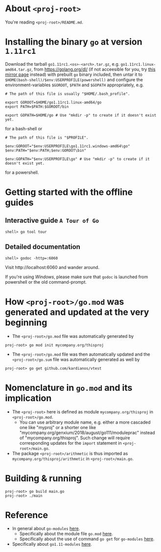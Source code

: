 # About `<proj-root>` 

You're reading `<proj-root>/README.md`.


# Installing the binary `go` at version `1.11rc1`

Download the tarball `go1.11rc1.<os>-<arch>.tar.gz`, e.g. `go1.11rc1.linux-amd64.tar.gz`, from https://golang.org/dl/ (if not acceesible for you, try [this mirror page](https://mirrors.ustc.edu.cn/golang/) instead) with prebuilt `go` binary included, then untar it to `$HOME(bash-shell)/$env:USERPROFILE(powershell)` and configure the environment-variables `$GOROOT`, `$PATH` and `$GOPATH` appropriately, e.g. 

```
# The path of this file is usually "$HOME/.bash_profile".

export GOROOT=$HOME/go1.11rc1.linux-amd64/go
export PATH=$PATH:$GOROOT/bin

export GOPATH=$HOME/go # Use "mkdir -p" to create if it doesn't exist yet.
```

for a bash-shell or

```
# The path of this file is "$PROFILE".

$env:GOROOT="$env:USERPROFILE\go1.11rc1.windows-amd64\go"
$env:PATH="$env:PATH;$env:GOROOT\bin"

$env:GOPATH="$env:USERPROFILE\go" # Use "mkdir -p" to create if it doesn't exist yet.
```

for a powershell. 


# Getting started with the offline guides

## Interactive guide `A Tour of Go`
```
shell> go tool tour
```

## Detailed documentation 
```
shell> godoc -http=:6060
```
Visit http://localhost:6060 and wander around.

If you're using *Windows*, please make sure that `godoc` is launched from powershell or the old command-prompt. 


# How `<proj-root>/go.mod` was generated and updated at the very beginning

- The `<proj-root>/go.mod` file was automatically generated by 
```
proj-root> go mod init mycompany.org/thisproj
```
- The `<proj-root>/go.mod` file was then automatically updated and the `<proj-root>/go.sum` file was automatically generated as well by 
```
proj-root> go get github.com/kardianos/vtest
```


# Nomenclature in `go.mod` and its implication

- The `<proj-root>` here is defined as module `mycompany.org/thisproj` in `<proj-root>/go.mod`. 
  - You can use arbitrary module name, e.g. either a more cascaded one like "myproj" or a shorter one like "mycompany.org/genxium/2018/august/go111/moduleprac" instead of "mycompany.org/thisproj". Such change will require corresponding updates for the `import` statement in `<proj-root>/main.go`.    
- The package `<proj-root>/arithmetic` is thus imported as `mycompany.org/thisproj/arithmetic` in `<proj-root>/main.go`.


# Building & running
```
proj-root> go build main.go
proj-root> ./main
```


# Reference 

- In general about `go-modules` [here](https://github.com/golang/go/wiki/Modules).
  - Specifically about the module file `go.mod` [here](https://github.com/golang/go/wiki/Modules#gomod).
  - Specifically about the use of command `go get` for `go-modules` [here](https://github.com/golang/go/wiki/Modules#how-to-upgrade-and-downgrade-dependencies).
- Specifically about `go1.11-modules` [here](https://tip.golang.org/doc/go1.11#modules).
